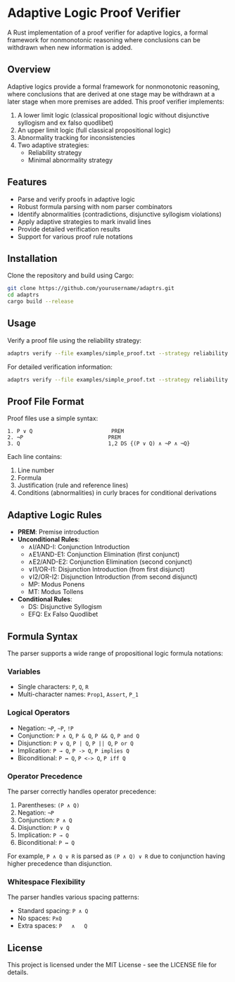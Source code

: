 # Adaptive Logic Proof Verifier

A Rust implementation of a proof verifier for adaptive logics, a formal framework for nonmonotonic reasoning where conclusions can be withdrawn when new information is added.

## Overview

Adaptive logics provide a formal framework for nonmonotonic reasoning, where conclusions that are derived at one stage may be withdrawn at a later stage when more premises are added. This proof verifier implements:

1. A lower limit logic (classical propositional logic without disjunctive syllogism and ex falso quodlibet)
2. An upper limit logic (full classical propositional logic)
3. Abnormality tracking for inconsistencies
4. Two adaptive strategies:
   - Reliability strategy
   - Minimal abnormality strategy

## Features

- Parse and verify proofs in adaptive logic
- Robust formula parsing with nom parser combinators
- Identify abnormalities (contradictions, disjunctive syllogism violations)
- Apply adaptive strategies to mark invalid lines
- Provide detailed verification results
- Support for various proof rule notations

## Installation

Clone the repository and build using Cargo:

```bash
git clone https://github.com/yourusername/adaptrs.git
cd adaptrs
cargo build --release
```

## Usage

Verify a proof file using the reliability strategy:

```bash
adaptrs verify --file examples/simple_proof.txt --strategy reliability
```

For detailed verification information:

```bash
adaptrs verify --file examples/simple_proof.txt --strategy reliability --verbose
```

## Proof File Format

Proof files use a simple syntax:

```
1. P ∨ Q                         PREM
2. ¬P                           PREM
3. Q                            1,2 DS {(P ∨ Q) ∧ ¬P ∧ ¬Q}
```

Each line contains:
1. Line number
2. Formula
3. Justification (rule and reference lines)
4. Conditions (abnormalities) in curly braces for conditional derivations

## Adaptive Logic Rules

- **PREM**: Premise introduction
- **Unconditional Rules**:
  - ∧I/AND-I: Conjunction Introduction
  - ∧E1/AND-E1: Conjunction Elimination (first conjunct)
  - ∧E2/AND-E2: Conjunction Elimination (second conjunct)
  - ∨I1/OR-I1: Disjunction Introduction (from first disjunct)
  - ∨I2/OR-I2: Disjunction Introduction (from second disjunct)
  - MP: Modus Ponens
  - MT: Modus Tollens
- **Conditional Rules**:
  - DS: Disjunctive Syllogism
  - EFQ: Ex Falso Quodlibet

## Formula Syntax

The parser supports a wide range of propositional logic formula notations:

### Variables
- Single characters: `P`, `Q`, `R`
- Multi-character names: `Prop1`, `Assert`, `P_1`

### Logical Operators
- Negation: `¬P`, `~P`, `!P`
- Conjunction: `P ∧ Q`, `P & Q`, `P && Q`, `P and Q`
- Disjunction: `P ∨ Q`, `P | Q`, `P || Q`, `P or Q`
- Implication: `P → Q`, `P -> Q`, `P implies Q`
- Biconditional: `P ↔ Q`, `P <-> Q`, `P iff Q`

### Operator Precedence
The parser correctly handles operator precedence:
1. Parentheses: `(P ∧ Q)`
2. Negation: `¬P`
3. Conjunction: `P ∧ Q`
4. Disjunction: `P ∨ Q`
5. Implication: `P → Q`
6. Biconditional: `P ↔ Q`

For example, `P ∧ Q ∨ R` is parsed as `(P ∧ Q) ∨ R` due to conjunction having higher precedence than disjunction.

### Whitespace Flexibility
The parser handles various spacing patterns:
- Standard spacing: `P ∧ Q`
- No spaces: `P∧Q`
- Extra spaces: `P   ∧   Q`

## License

This project is licensed under the MIT License - see the LICENSE file for details.